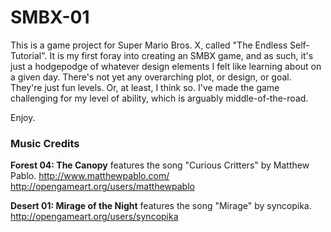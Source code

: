 # SMBX-01 #

This is a game project for Super Mario Bros. X, called "The Endless Self-Tutorial". It is my first foray into creating an SMBX game, and as such, it's just a hodgepodge of whatever design elements I felt like learning about on a given day. There's not yet any overarching plot, or design, or goal. They're just fun levels. Or, at least, I think so. I've made the game challenging for my level of ability, which is arguably middle-of-the-road.

Enjoy.

### Music Credits ###

**Forest 04: The Canopy** features the song "Curious Critters" by Matthew Pablo.
http://www.matthewpablo.com/
http://opengameart.org/users/matthewpablo

**Desert 01: Mirage of the Night** features the song "Mirage" by syncopika.
http://opengameart.org/users/syncopika